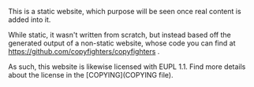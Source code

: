 This is a static website, which purpose will be seen once real content is added into it.

While static, it wasn't written from scratch, but instead based off the generated output of a non-static website, whose code you can find at https://github.com/copyfighters/copyfighters .

As such, this website is likewise licensed with EUPL 1.1. Find more details about the license in the [COPYING](COPYING file).
